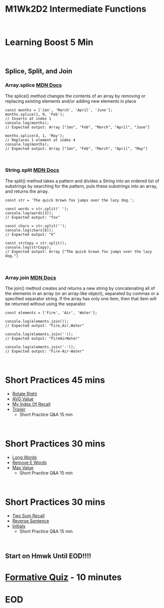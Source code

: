 # M1Wk2D2 Intermediate Functions
<br/>

# Learning Boost 5 Min
<br/>

## Splice, Split, and Join

### Array.splice [MDN Docs](https://developer.mozilla.org/en-US/docs/Web/JavaScript/Reference/Global_Objects/Array/splice)
The splice() method changes the contents of an array by removing or replacing existing elements and/or adding new elements in place
```
const months = ['Jan', 'March', 'April', 'June'];
months.splice(1, 0, 'Feb');
// Inserts at index 1
console.log(months);
// Expected output: Array ["Jan", "Feb", "March", "April", "June"]

months.splice(4, 1, 'May');
// Replaces 1 element at index 4
console.log(months);
// Expected output: Array ["Jan", "Feb", "March", "April", "May"]

```

<br/>

### String.split [MDN Docs](https://developer.mozilla.org/en-US/docs/Web/JavaScript/Reference/Global_Objects/String/split)
The split() method takes a pattern and divides a String into an ordered list of substrings by searching for the pattern, puts these substrings into an array, and returns the array.

```
const str = 'The quick brown fox jumps over the lazy dog.';

const words = str.split(' ');
console.log(words[3]);
// Expected output: "fox"

const chars = str.split('');
console.log(chars[8]);
// Expected output: "k"

const strCopy = str.split();
console.log(strCopy);
// Expected output: Array ["The quick brown fox jumps over the lazy dog."]
```

<br/>

### Array.join [MDN Docs](https://developer.mozilla.org/en-US/docs/Web/JavaScript/Reference/Global_Objects/Array/join)
The join() method creates and returns a new string by concatenating all of the elements in an array (or an array-like object), separated by commas or a specified separator string. If the array has only one item, then that item will be returned without using the separator.

```
const elements = ['Fire', 'Air', 'Water'];

console.log(elements.join());
// Expected output: "Fire,Air,Water"

console.log(elements.join(''));
// Expected output: "FireAirWater"

console.log(elements.join('-'));
// Expected output: "Fire-Air-Water"

```
<br/>

# Short Practices 45 mins
- [Rotate Right](https://open.appacademy.io/learn/js-py---pt-jul-2023-online/week-2---intermediate-functions/rotate-right)
- [AVG Value](https://open.appacademy.io/learn/js-py---pt-jul-2023-online/week-2---intermediate-functions/avg-val)
- [My Index Of Recall](https://open.appacademy.io/learn/js-py---pt-jul-2023-online/week-2---intermediate-functions/my-index-of-recall)
- [Tripler](https://open.appacademy.io/learn/js-py---pt-jul-2023-online/week-2---intermediate-functions/tripler)
    - Short Practice Q&A 15 min

<br/>


# Short Practices 30 mins
- [Long Words](https://open.appacademy.io/learn/js-py---pt-jul-2023-online/week-2---intermediate-functions/long-words)
- [Remove E Words](https://open.appacademy.io/learn/js-py---pt-jul-2023-online/week-2---intermediate-functions/remove-e-words)
- [Max Value](https://open.appacademy.io/learn/js-py---pt-jul-2023-online/week-2---intermediate-functions/max-value)
    - Short Practice Q&A 15 min

<br/>


# Short Practices 30 mins
- [Two Sum Recall](https://open.appacademy.io/learn/js-py---pt-jul-2023-online/week-2---intermediate-functions/two-sum-recall)
- [Reverse Sentence](https://open.appacademy.io/learn/js-py---pt-jul-2023-online/week-2---intermediate-functions/reverse-sentence)
- [Initials](https://open.appacademy.io/learn/js-py---pt-jul-2023-online/week-2---intermediate-functions/initials)
    - Short Practice Q&A 15 min
<br/>

## Start on Hmwk Until EOD!!!!


# [Formative Quiz](https://open.appacademy.io/learn/js-py---pt-jul-2023-online/week-2---intermediate-functions/formative-quiz--repeat----tuesday) - 10 minutes

# EOD
